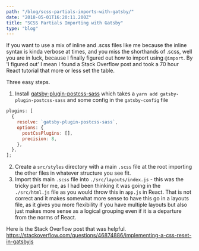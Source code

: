 ```yaml
---
path: "/blog/scss-partials-imports-with-gatsby/"
date: "2018-05-01T16:20:11.200Z"
title: "SCSS Partials Importing with Gatsby"
type: "blog"
---
```


If you want to use a mix of inline and .scss files like me because the inline syntax is kinda verbose at times, and you miss the shorthands of .scss, well you are in luck, because I finally figured out how to import using `@import`. By 'I figured out' I mean I found a Stack Overflow post and took a 70 hour React tutorial that more or less set the table.

Three easy steps.

1. Install [gatsby-plugin-postcss-sass](https://www.gatsbyjs.org/packages/gatsby-plugin-postcss-sass/) which takes a `yarn add gatsby-plugin-postcss-sass` and some config in the `gatsby-config` file 

```javascript
plugins: [
  {
    resolve: `gatsby-plugin-postcss-sass`,
    options: {
      postCssPlugins: [],
      precision: 8,
    },
  },
];
```

2. Create a `src/styles` directory with a main `.scss` file at the root importing the other files in whatever structure you see fit.
3. Import this main `.scss` file into `./src/layouts/index.js` - this was the tricky part for me, as I had been thinking it was going in the `./src/html.js` file as you would throw this in `app.js` in React. That is not correct and it makes somewhat more sense to have this go in a layouts file, as it gives you more flexibility if you have multiple layouts but also just makes more sense as a logical grouping even if it is a departure from the norms of React.

Here is the Stack Overflow post that was helpful. <https://stackoverflow.com/questions/46874886/implementing-a-css-reset-in-gatsbyjs>

